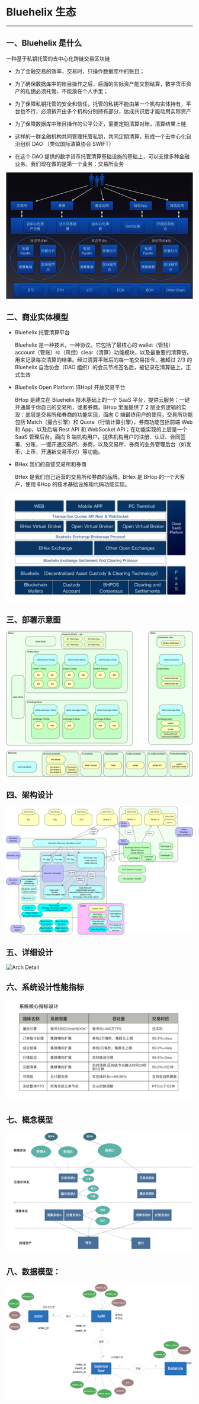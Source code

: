 # Bluehelix 生态

---

## 一、Bluehelix 是什么

  一种基于私钥托管的去中心化跨链交易区块链

- 为了金融交易的效率，交易时，只操作数据库中的账目；

- 为了确保数据库中的账目操作之后，后面的实际资产能交割结算，数字货币资产的私钥必须托管，不能放在个人手里；

- 为了保障私钥托管的安全和信任，托管的私钥不能由某一个机构实体持有，平台也不行，必须拆开由多个机构分别持有部分，达成共识后才能动用实际资产

- 为了保障数据库中账目操作的公平公正，需要定期清算对账，清算结果上链

- 这样的一群金融机构共同管理托管私钥，共同定期清算，形成一个去中心化自治组织 DAO （类似国际清算协会 SWIFT）

- 在这个 DAO 提供的数字货币托管清算基础设施的基础上，可以支撑多种金融业务。我们现在做的是第一个业务：交易所业务

![Bluehelix System](assets/bluehelix.jpg)

## 二、商业实体模型

- Bluehelix 托管清算平台

    Bluehelix 是一种技术，一种协议。它包括了最核心的 wallet（管钱）account（管账）rc（风控）clear（清算）功能模块，以及最重要的清算链，用来记录每次清算的结果。经过清算平账后的每一笔交易指令，被超过 2/3 的 Bluehelix 自治协会（DAO 组织）的会员节点签名后，被记录在清算链上，正式生效

- Bluehelix Open Platform (BHop) 开放交易平台

    BHop 是建立在 Bluehelix 技术基础上的一个 SaaS 平台，提供云服务：一键开通属于你自己的交易所，或者券商。BHop 里面提供了 2 层业务逻辑的实现：底层是交易所和券商的功能实现，面向 C 端最终用户的使用，交易所功能包括 Match（撮合引擎）和 Quote（行情计算引擎），券商功能包括前端 Web 和 App，以及后端 Rest API 和 WebSocket API；在功能实现的上层是一个 SaaS 管理后台，面向 B 端机构用户，提供机构用户的注册、认证、合同签署、分账，一键开通交易所、券商，以及交易所、券商的业务管理后台（如发币，上币，开通新交易币对）等功能。

- BHex 我们的自营交易所和券商

   BHex 是我们自己运营的交易所和券商的品牌。BHex 是 BHop 的一个大客户，使用 BHop 的技术基础设施和代码功能实现。

![Bluehelix Models](assets/bluehelix2.png)

## 三、部署示意图

![Arch Deploy](assets/arch_deploy.png)

## 四、架构设计

![Arch](assets/arch.png)

## 五、详细设计

![Arch Detail](assets/arch_detail.png)

## 六、系统设计性能指标

![System KPI](assets/kpi.png)

## 七、概念模型

![Concept Model](assets/concept_model.png)

## 八、数据模型：

![Data Model](assets/data_model.png)
